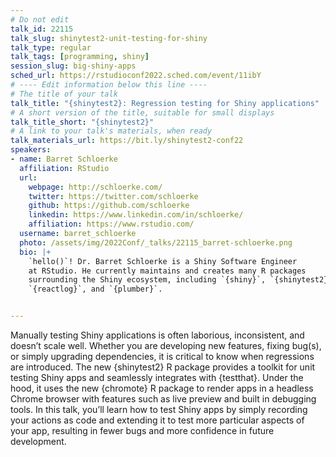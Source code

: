 ```yaml
---
# Do not edit
talk_id: 22115
talk_slug: shinytest2-unit-testing-for-shiny
talk_type: regular
talk_tags: [programming, shiny]
session_slug: big-shiny-apps
sched_url: https://rstudioconf2022.sched.com/event/11ibY
# ---- Edit information below this line ----
# The title of your talk
talk_title: "{shinytest2}: Regression testing for Shiny applications"
# A short version of the title, suitable for small displays
talk_title_short: "{shinytest2}"
# A link to your talk's materials, when ready
talk_materials_url: https://bit.ly/shinytest2-conf22
speakers:
- name: Barret Schloerke
  affiliation: RStudio
  url:
    webpage: http://schloerke.com/
    twitter: https://twitter.com/schloerke
    github: https://github.com/schloerke
    linkedin: https://www.linkedin.com/in/schloerke/
    affiliation: https://www.rstudio.com/
  username: barret_schloerke
  photo: /assets/img/2022Conf/_talks/22115_barret-schloerke.png
  bio: |+
    `hello()`! Dr. Barret Schloerke is a Shiny Software Engineer
    at RStudio. He currently maintains and creates many R packages
    surrounding the Shiny ecosystem, including `{shiny}`, `{shinytest2}`,
    `{reactlog}`, and `{plumber}`.


---
```


<!-- ABSTRACT ----
Please write abstract below. You may use simple markdown (links, code style, bold, italics)
-->

Manually testing Shiny applications is often laborious, inconsistent, and
doesn’t scale well. Whether you are developing new features, fixing bug(s),
or simply upgrading dependencies, it is critical to know when regressions are
introduced. The new {shinytest2} R package provides a toolkit for unit testing
Shiny apps and seamlessly integrates with {testthat}. Under the hood, it uses
the new {chromote} R package to render apps in a headless Chrome browser with
features such as live preview and built in debugging tools. In this talk,
you’ll learn how to test Shiny apps by simply recording your actions as code
and extending it to test more particular aspects of your app, resulting in fewer
bugs and more confidence in future development.
